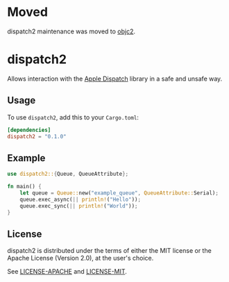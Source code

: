 # Moved

dispatch2 maintenance was moved to [objc2](https://github.com/madsmtm/objc2).

# dispatch2

Allows interaction with the [Apple Dispatch](https://developer.apple.com/documentation/dispatch) library in a safe and unsafe way.

## Usage

To use `dispatch2`, add this to your `Cargo.toml`:

```toml
[dependencies]
dispatch2 = "0.1.0"
```

## Example

```rust
use dispatch2::{Queue, QueueAttribute};

fn main() {
    let queue = Queue::new("example_queue", QueueAttribute::Serial);
    queue.exec_async(|| println!("Hello"));
    queue.exec_sync(|| println!("World"));
}
```

## License

dispatch2 is distributed under the terms of either the MIT license or the Apache
License (Version 2.0), at the user's choice.

See [LICENSE-APACHE](LICENSE-APACHE) and [LICENSE-MIT](LICENSE-MIT).
